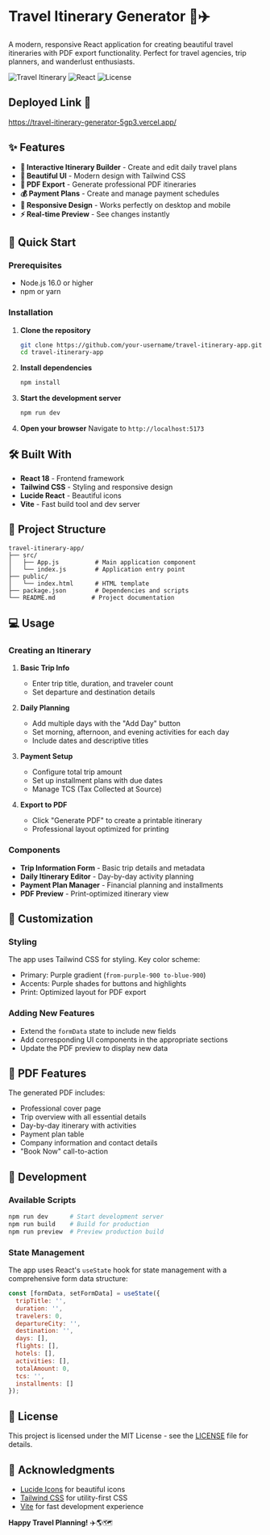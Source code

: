 
# Travel Itinerary Generator 🌴✈️

A modern, responsive React application for creating beautiful travel itineraries with PDF export functionality. Perfect for travel agencies, trip planners, and wanderlust enthusiasts.

![Travel Itinerary](https://img.shields.io/badge/Travel-Itinerary-blue)
![React](https://img.shields.io/badge/React-18.2.0-61dafb)
![License](https://img.shields.io/badge/License-MIT-green)

## Deployed Link 🔗 
https://travel-itinerary-generator-5gp3.vercel.app/

## ✨ Features

- **📝 Interactive Itinerary Builder** - Create and edit daily travel plans
- **🎨 Beautiful UI** - Modern design with Tailwind CSS
- **📄 PDF Export** - Generate professional PDF itineraries
- **💰 Payment Plans** - Create and manage payment schedules
- **📱 Responsive Design** - Works perfectly on desktop and mobile
- **⚡ Real-time Preview** - See changes instantly

## 🚀 Quick Start

### Prerequisites

- Node.js 16.0 or higher
- npm or yarn

### Installation

1. **Clone the repository**
   ```bash
   git clone https://github.com/your-username/travel-itinerary-app.git
   cd travel-itinerary-app
   ```

2. **Install dependencies**
   ```bash
   npm install
   ```

3. **Start the development server**
   ```bash
   npm run dev
   ```

4. **Open your browser**
   Navigate to `http://localhost:5173`

## 🛠️ Built With

- **React 18** - Frontend framework
- **Tailwind CSS** - Styling and responsive design
- **Lucide React** - Beautiful icons
- **Vite** - Fast build tool and dev server

## 📁 Project Structure

```
travel-itinerary-app/
├── src/
│   ├── App.js          # Main application component
│   └── index.js        # Application entry point
├── public/
│   └── index.html      # HTML template
├── package.json        # Dependencies and scripts
└── README.md          # Project documentation
```

## 💻 Usage

### Creating an Itinerary

1. **Basic Trip Info**
   - Enter trip title, duration, and traveler count
   - Set departure and destination details

2. **Daily Planning**
   - Add multiple days with the "Add Day" button
   - Set morning, afternoon, and evening activities for each day
   - Include dates and descriptive titles

3. **Payment Setup**
   - Configure total trip amount
   - Set up installment plans with due dates
   - Manage TCS (Tax Collected at Source)

4. **Export to PDF**
   - Click "Generate PDF" to create a printable itinerary
   - Professional layout optimized for printing

### Components

- **Trip Information Form** - Basic trip details and metadata
- **Daily Itinerary Editor** - Day-by-day activity planning
- **Payment Plan Manager** - Financial planning and installments
- **PDF Preview** - Print-optimized itinerary view

## 🎨 Customization

### Styling
The app uses Tailwind CSS for styling. Key color scheme:
- Primary: Purple gradient (`from-purple-900 to-blue-900`)
- Accents: Purple shades for buttons and highlights
- Print: Optimized layout for PDF export

### Adding New Features
- Extend the `formData` state to include new fields
- Add corresponding UI components in the appropriate sections
- Update the PDF preview to display new data

## 📄 PDF Features

The generated PDF includes:
- Professional cover page
- Trip overview with all essential details
- Day-by-day itinerary with activities
- Payment plan table
- Company information and contact details
- "Book Now" call-to-action

## 🔧 Development

### Available Scripts

```bash
npm run dev      # Start development server
npm run build    # Build for production
npm run preview  # Preview production build
```

### State Management

The app uses React's `useState` hook for state management with a comprehensive form data structure:

```javascript
const [formData, setFormData] = useState({
  tripTitle: '',
  duration: '',
  travelers: 0,
  departureCity: '',
  destination: '',
  days: [],
  flights: [],
  hotels: [],
  activities: [],
  totalAmount: 0,
  tcs: '',
  installments: []
});
```

## 📝 License

This project is licensed under the MIT License - see the [LICENSE](LICENSE) file for details.

## 🙏 Acknowledgments

- [Lucide Icons](https://lucide.dev) for beautiful icons
- [Tailwind CSS](https://tailwindcss.com) for utility-first CSS
- [Vite](https://vitejs.dev) for fast development experience


**Happy Travel Planning!** ✈️🌎🗺️
```

